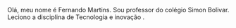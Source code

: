 Olá, meu nome é Fernando Martins. 
Sou professor do colégio Simon Bolivar.
Leciono a disciplina de Tecnologia e inovação .

